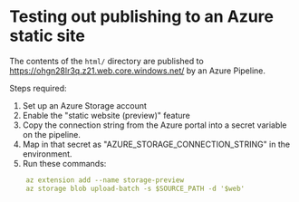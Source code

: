 # Testing out publishing to an Azure static site

The contents of the `html/` directory are published to https://ohgn28lr3q.z21.web.core.windows.net/ by an Azure Pipeline.

Steps required:
1. Set up an Azure Storage account
2. Enable the "static website (preview)" feature
3. Copy the connection string from the Azure portal into a secret variable on the pipeline.
4. Map in that secret as "AZURE_STORAGE_CONNECTION_STRING" in the environment.
5. Run these commands:
```yaml
    az extension add --name storage-preview
    az storage blob upload-batch -s $SOURCE_PATH -d '$web'
```
